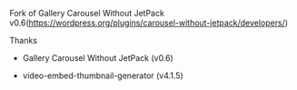 Fork of Gallery Carousel Without JetPack v0.6(https://wordpress.org/plugins/carousel-without-jetpack/developers/)



Thanks

- Gallery Carousel Without JetPack (v0.6)

- video-embed-thumbnail-generator (v4.1.5)
